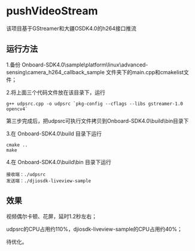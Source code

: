 # pushVideoStream

该项目基于GStreamer和大疆OSDK4.0的h264接口推流

## 运行方法

1.备份 Onboard-SDK4.0\sample\platform\linux\advanced-sensing\camera_h264_callback_sample 文件夹下的main.cpp和cmakelist文件；

2.将上面三个代码文件放在该目录下，运行

```shell
g++ udpsrc.cpp -o udpsrc `pkg-config --cflags --libs gstreamer-1.0 opencv4`
```

第三步完成后，把udpsrc可执行文件拷贝到Onboard-SDK4.0\build\bin目录下

3.在 Onboard-SDK4.0\build 目录下运行

```shell
cmake ..
make
```

4.在 Onboard-SDK4.0\build\bin 目录下运行

```
接收端：./udpsrc
发送端：./djiosdk-liveview-sample
```

## 效果

视频偶尔卡顿、花屏，延时1.2秒左右；

udpsrc的CPU占用约110%，djiosdk-liveview-sample的CPU占用约40%；

待优化。

